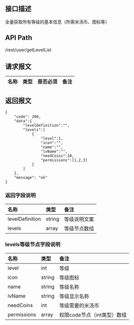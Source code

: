 ## 接口描述
全量获取所有等级的基本信息（所需米汤币、图标等）

## API Path
/rest/user/getLevelList

## 请求报文
|名称|类型|是否必须|备注|
|:-|:-|:-|:-|

## 返回报文
	{
		"code": 200,
		"data":{
			"levelDefinition":"",
			"levels":[
				{
					"level":1,
					"icon":"",
					"name":"",
					"lvName":"",
					"needCoins":10,
					"permissions":[1,2,3]
				}
			]
		},
		"message": "ok"
	}

### 返回字段说明
|名称|类型|备注|
|:-|:-|:-|
|levelDefinition|string|等级说明文案|
|levels|array|等级节点数组|

### levels等级节点字段说明
|名称|类型|备注|
|:-|:-|:-|
|level|int|等级|
|icon|string|等级图标|
|name|string|等级名称|
|lvName|string|等级显示名称|
|needCoins|int|等级需要的米汤币|
|permissions|array|权限code节点（int类型）数组|
    

